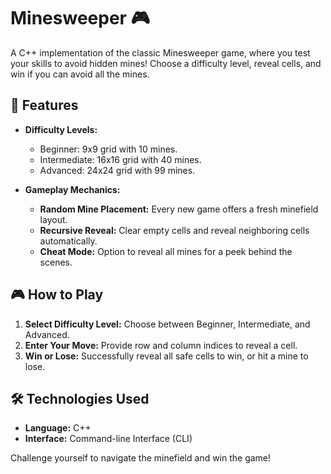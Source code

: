 # Minesweeper 🎮

A C++ implementation of the classic Minesweeper game, where you test your skills to avoid hidden mines! Choose a difficulty level, reveal cells, and win if you can avoid all the mines.

## 🌟 Features
- **Difficulty Levels:**
  - Beginner: 9x9 grid with 10 mines.
  - Intermediate: 16x16 grid with 40 mines.
  - Advanced: 24x24 grid with 99 mines.

- **Gameplay Mechanics:**
  - **Random Mine Placement:** Every new game offers a fresh minefield layout.
  - **Recursive Reveal:** Clear empty cells and reveal neighboring cells automatically.
  - **Cheat Mode:** Option to reveal all mines for a peek behind the scenes.

## 🎮 How to Play
1. **Select Difficulty Level:** Choose between Beginner, Intermediate, and Advanced.
2. **Enter Your Move:** Provide row and column indices to reveal a cell.
3. **Win or Lose:** Successfully reveal all safe cells to win, or hit a mine to lose.

## 🛠️ Technologies Used
- **Language:** C++
- **Interface:** Command-line Interface (CLI)

Challenge yourself to navigate the minefield and win the game!
